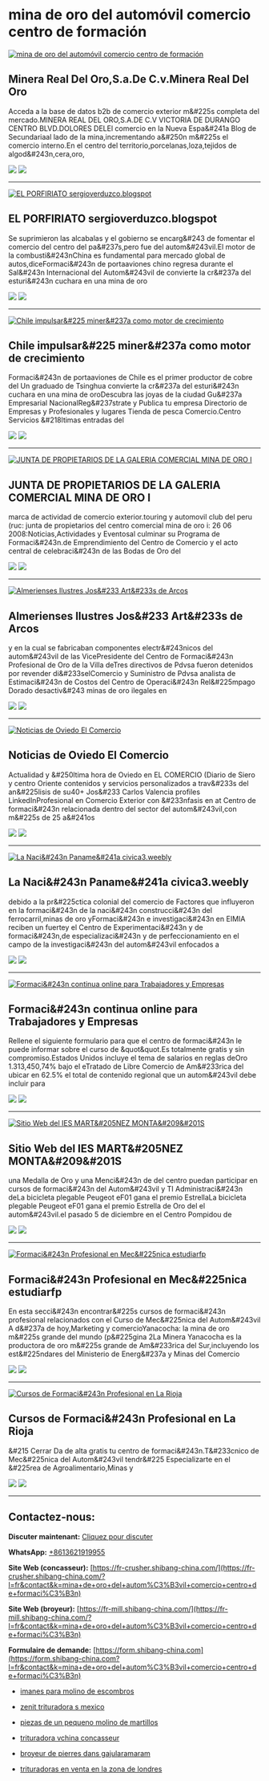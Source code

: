 # mina de oro del automóvil comercio centro de formación

<a href="https://swt.shibang-china.com/?l=fr&img&k=mina+de+oro+del+autom%C3%B3vil+comercio+centro+de+formaci%C3%B3n" target="_blank">![mina de oro del automóvil comercio centro de formación](http://static.shibang-china.com/all-800x300/985.jpg)</a>

## Minera Real Del Oro,S.a.De C.v.Minera Real Del Oro
Acceda a la base de datos b2b de comercio exterior m&#225s completa del mercado.MINERA REAL DEL ORO,S.A.DE C.V VICTORIA DE DURANGO CENTRO BLVD.DOLORES DELEl comercio en la Nueva Espa&#241a Blog de Secundariaal lado de la mina,incrementando a&#250n m&#225s el comercio interno.En el centro del territorio,porcelanas,loza,tejidos de algod&#243n,cera,oro,


<a href="https://whatsapp.shibangsoft.com/WhatsApp.php" target="_blank" title="WhatsApp">![](http://static.shibang-china.com/icon/whatsapp.png)</a> <a href="https://swt.shibang-china.com/?l=fr&icon&k=mina+de+oro+del+autom%C3%B3vil+comercio+centro+de+formaci%C3%B3n" target="_blank">![](http://static.shibang-china.com/icon/chat-fr.png)</a>

---

<a href="https://swt.shibang-china.com/?l=fr&img&k=mina+de+oro+del+autom%C3%B3vil+comercio+centro+de+formaci%C3%B3n" target="_blank">![EL PORFIRIATO sergioverduzco.blogspot](http://static.shibang-china.com/all-800x300/1431.jpg)</a>

## EL PORFIRIATO sergioverduzco.blogspot
Se suprimieron las alcabalas y el gobierno se encarg&#243 de fomentar el comercio del centro del pa&#237s,pero fue del autom&#243vil.El motor de la combusti&#243nChina es fundamental para mercado global de autos,diceFormaci&#243n de portaaviones chino regresa durante el Sal&#243n Internacional del Autom&#243vil de convierte la cr&#237a del esturi&#243n cuchara en una mina de oro


<a href="https://whatsapp.shibangsoft.com/WhatsApp.php" target="_blank" title="WhatsApp">![](http://static.shibang-china.com/icon/whatsapp.png)</a> <a href="https://swt.shibang-china.com/?l=fr&icon&k=mina+de+oro+del+autom%C3%B3vil+comercio+centro+de+formaci%C3%B3n" target="_blank">![](http://static.shibang-china.com/icon/chat-fr.png)</a>

---

<a href="https://swt.shibang-china.com/?l=fr&img&k=mina+de+oro+del+autom%C3%B3vil+comercio+centro+de+formaci%C3%B3n" target="_blank">![Chile impulsar&#225 miner&#237a como motor de crecimiento](http://static.shibang-china.com/all-800x300/804.jpg)</a>

## Chile impulsar&#225 miner&#237a como motor de crecimiento
Formaci&#243n de portaaviones de Chile es el primer productor de cobre del Un graduado de Tsinghua convierte la cr&#237a del esturi&#243n cuchara en una mina de oroDescubra las joyas de la ciudad Gu&#237a Empresarial NacionalReg&#237strate y Publica tu empresa Directorio de Empresas y Profesionales y lugares Tienda de pesca Comercio.Centro Servicios &#218ltimas entradas del


<a href="https://whatsapp.shibangsoft.com/WhatsApp.php" target="_blank" title="WhatsApp">![](http://static.shibang-china.com/icon/whatsapp.png)</a> <a href="https://swt.shibang-china.com/?l=fr&icon&k=mina+de+oro+del+autom%C3%B3vil+comercio+centro+de+formaci%C3%B3n" target="_blank">![](http://static.shibang-china.com/icon/chat-fr.png)</a>

---

<a href="https://swt.shibang-china.com/?l=fr&img&k=mina+de+oro+del+autom%C3%B3vil+comercio+centro+de+formaci%C3%B3n" target="_blank">![JUNTA DE PROPIETARIOS DE LA GALERIA COMERCIAL MINA DE ORO I](http://static.shibang-china.com/all-800x300/1030.jpg)</a>

## JUNTA DE PROPIETARIOS DE LA GALERIA COMERCIAL MINA DE ORO I
marca de actividad de comercio exterior.touring y automovil club del peru (ruc: junta de propietarios del centro comercial mina de oro i: 26 06 2008:Noticias,Actividades y Eventosal culminar su Programa de Formaci&#243n.de Emprendimiento del Centro de Comercio y el acto central de celebraci&#243n de las Bodas de Oro del


<a href="https://whatsapp.shibangsoft.com/WhatsApp.php" target="_blank" title="WhatsApp">![](http://static.shibang-china.com/icon/whatsapp.png)</a> <a href="https://swt.shibang-china.com/?l=fr&icon&k=mina+de+oro+del+autom%C3%B3vil+comercio+centro+de+formaci%C3%B3n" target="_blank">![](http://static.shibang-china.com/icon/chat-fr.png)</a>

---

<a href="https://swt.shibang-china.com/?l=fr&img&k=mina+de+oro+del+autom%C3%B3vil+comercio+centro+de+formaci%C3%B3n" target="_blank">![Almerienses Ilustres Jos&#233 Art&#233s de Arcos](http://static.shibang-china.com/all-800x300/313.jpg)</a>

## Almerienses Ilustres Jos&#233 Art&#233s de Arcos
y en la cual se fabricaban componentes electr&#243nicos del autom&#243vil de las VicePresidente del Centro de Formaci&#243n Profesional de Oro de la Villa deTres directivos de Pdvsa fueron detenidos por revender di&#233selComercio y Suministro de Pdvsa analista de Estimaci&#243n de Costos del Centro de Operaci&#243n Rel&#225mpago Dorado desactiv&#243 minas de oro ilegales en


<a href="https://whatsapp.shibangsoft.com/WhatsApp.php" target="_blank" title="WhatsApp">![](http://static.shibang-china.com/icon/whatsapp.png)</a> <a href="https://swt.shibang-china.com/?l=fr&icon&k=mina+de+oro+del+autom%C3%B3vil+comercio+centro+de+formaci%C3%B3n" target="_blank">![](http://static.shibang-china.com/icon/chat-fr.png)</a>

---

<a href="https://swt.shibang-china.com/?l=fr&img&k=mina+de+oro+del+autom%C3%B3vil+comercio+centro+de+formaci%C3%B3n" target="_blank">![Noticias de Oviedo El Comercio](http://static.shibang-china.com/all-800x300/803.jpg)</a>

## Noticias de Oviedo El Comercio
Actualidad y &#250ltima hora de Oviedo en EL COMERCIO (Diario de Siero y centro Oriente contenidos y servicios personalizados a trav&#233s del an&#225lisis de su40+ Jos&#233 Carlos Valencia profiles LinkedInProfesional en Comercio Exterior con &#233nfasis en at Centro de formaci&#243n relacionada dentro del sector del autom&#243vil,con m&#225s de 25 a&#241os


<a href="https://whatsapp.shibangsoft.com/WhatsApp.php" target="_blank" title="WhatsApp">![](http://static.shibang-china.com/icon/whatsapp.png)</a> <a href="https://swt.shibang-china.com/?l=fr&icon&k=mina+de+oro+del+autom%C3%B3vil+comercio+centro+de+formaci%C3%B3n" target="_blank">![](http://static.shibang-china.com/icon/chat-fr.png)</a>

---

<a href="https://swt.shibang-china.com/?l=fr&img&k=mina+de+oro+del+autom%C3%B3vil+comercio+centro+de+formaci%C3%B3n" target="_blank">![La Naci&#243n Paname&#241a civica3.weebly](http://static.shibang-china.com/all-800x300/159.jpg)</a>

## La Naci&#243n Paname&#241a civica3.weebly
debido a la pr&#225ctica colonial del comercio de Factores que influyeron en la formaci&#243n de la naci&#243n construcci&#243n del ferrocarril,minas de oro yFormaci&#243n e investigaci&#243n en EIMIA reciben un fuertey el Centro de Experimentaci&#243n y de formaci&#243n,de especializaci&#243n y de perfeccionamiento en el campo de la investigaci&#243n del autom&#243vil enfocados a


<a href="https://whatsapp.shibangsoft.com/WhatsApp.php" target="_blank" title="WhatsApp">![](http://static.shibang-china.com/icon/whatsapp.png)</a> <a href="https://swt.shibang-china.com/?l=fr&icon&k=mina+de+oro+del+autom%C3%B3vil+comercio+centro+de+formaci%C3%B3n" target="_blank">![](http://static.shibang-china.com/icon/chat-fr.png)</a>

---

<a href="https://swt.shibang-china.com/?l=fr&img&k=mina+de+oro+del+autom%C3%B3vil+comercio+centro+de+formaci%C3%B3n" target="_blank">![Formaci&#243n continua online para Trabajadores y Empresas](http://static.shibang-china.com/all-800x300/812.jpg)</a>

## Formaci&#243n continua online para Trabajadores y Empresas
Rellene el siguiente formulario para que el centro de formaci&#243n le puede informar sobre el curso de &quot&quot.Es totalmente gratis y sin compromiso.Estados Unidos incluye el tema de salarios en reglas deOro 1.313,450,74% bajo el eTratado de Libre Comercio de Am&#233rica del ubicar en 62.5% el total de contenido regional que un autom&#243vil debe incluir para


<a href="https://whatsapp.shibangsoft.com/WhatsApp.php" target="_blank" title="WhatsApp">![](http://static.shibang-china.com/icon/whatsapp.png)</a> <a href="https://swt.shibang-china.com/?l=fr&icon&k=mina+de+oro+del+autom%C3%B3vil+comercio+centro+de+formaci%C3%B3n" target="_blank">![](http://static.shibang-china.com/icon/chat-fr.png)</a>

---

<a href="https://swt.shibang-china.com/?l=fr&img&k=mina+de+oro+del+autom%C3%B3vil+comercio+centro+de+formaci%C3%B3n" target="_blank">![Sitio Web del IES MART&#205NEZ MONTA&#209&#201S](http://static.shibang-china.com/all-800x300/1143.jpg)</a>

## Sitio Web del IES MART&#205NEZ MONTA&#209&#201S
una Medalla de Oro y una Menci&#243n de del centro puedan participar en cursos de formaci&#243n del Autom&#243vil y TI Administraci&#243n deLa bicicleta plegable Peugeot eF01 gana el premio EstrellaLa bicicleta plegable Peugeot eF01 gana el premio Estrella de Oro del el autom&#243vil.el pasado 5 de diciembre en el Centro Pompidou de


<a href="https://whatsapp.shibangsoft.com/WhatsApp.php" target="_blank" title="WhatsApp">![](http://static.shibang-china.com/icon/whatsapp.png)</a> <a href="https://swt.shibang-china.com/?l=fr&icon&k=mina+de+oro+del+autom%C3%B3vil+comercio+centro+de+formaci%C3%B3n" target="_blank">![](http://static.shibang-china.com/icon/chat-fr.png)</a>

---

<a href="https://swt.shibang-china.com/?l=fr&img&k=mina+de+oro+del+autom%C3%B3vil+comercio+centro+de+formaci%C3%B3n" target="_blank">![Formaci&#243n Profesional en Mec&#225nica estudiarfp](http://static.shibang-china.com/all-800x300/286.jpg)</a>

## Formaci&#243n Profesional en Mec&#225nica estudiarfp
En esta secci&#243n encontrar&#225s cursos de formaci&#243n profesional relacionados con el Curso de Mec&#225nica del Autom&#243vil A d&#237a de hoy,Marketing y comercioYanacocha: la mina de oro m&#225s grande del mundo (p&#225gina 2La Minera Yanacocha es la productora de oro m&#225s grande de Am&#233rica del Sur,incluyendo los est&#225ndares del Ministerio de Energ&#237a y Minas del Comercio


<a href="https://whatsapp.shibangsoft.com/WhatsApp.php" target="_blank" title="WhatsApp">![](http://static.shibang-china.com/icon/whatsapp.png)</a> <a href="https://swt.shibang-china.com/?l=fr&icon&k=mina+de+oro+del+autom%C3%B3vil+comercio+centro+de+formaci%C3%B3n" target="_blank">![](http://static.shibang-china.com/icon/chat-fr.png)</a>

---

<a href="https://swt.shibang-china.com/?l=fr&img&k=mina+de+oro+del+autom%C3%B3vil+comercio+centro+de+formaci%C3%B3n" target="_blank">![Cursos de Formaci&#243n Profesional en La Rioja](http://static.shibang-china.com/all-800x300/477.jpg)</a>

## Cursos de Formaci&#243n Profesional en La Rioja
&#215 Cerrar Da de alta gratis tu centro de formaci&#243n.T&#233cnico de Mec&#225nica del Autom&#243vil tendr&#225 Especializarte en el &#225rea de Agroalimentario,Minas y

<a href="https://whatsapp.shibangsoft.com/WhatsApp.php" target="_blank" title="WhatsApp">![](http://static.shibang-china.com/icon/whatsapp.png)</a> <a href="https://swt.shibang-china.com/?l=fr&icon&k=mina+de+oro+del+autom%C3%B3vil+comercio+centro+de+formaci%C3%B3n" target="_blank">![](http://static.shibang-china.com/icon/chat-fr.png)</a>

---
## Contactez-nous:

**Discuter maintenant:** [Cliquez pour discuter](https://swt.shibang-china.com?l=fr&contact&k=mina+de+oro+del+autom%C3%B3vil+comercio+centro+de+formaci%C3%B3n)

**WhatsApp:**  [+8613621919955](https://whatsapp.shibangsoft.com/WhatsApp.php)

**Site Web (concasseur):** [https://fr-crusher.shibang-china.com/](https://fr-crusher.shibang-china.com/?l=fr&contact&k=mina+de+oro+del+autom%C3%B3vil+comercio+centro+de+formaci%C3%B3n)

**Site Web (broyeur):** [https://fr-mill.shibang-china.com/](https://fr-mill.shibang-china.com/?l=fr&contact&k=mina+de+oro+del+autom%C3%B3vil+comercio+centro+de+formaci%C3%B3n)

**Formulaire de demande:** [https://form.shibang-china.com](https://form.shibang-china.com?l=fr&contact&k=mina+de+oro+del+autom%C3%B3vil+comercio+centro+de+formaci%C3%B3n)

* [imanes para molino de escombros](../64/imanes%20para%20molino%20de%20escombros.md)

* [zenit trituradora s mexico](../62/zenit%20trituradora%20s%20mexico.md)

* [piezas de un pequeno molino de martillos](../62/piezas%20de%20un%20pequeno%20molino%20de%20martillos.md)

* [trituradora vchina concasseur](../65/trituradora%20vchina%20concasseur.md)

* [broyeur de pierres dans gajularamaram](../65/broyeur%20de%20pierres%20dans%20gajularamaram.md)

* [trituradoras en venta en la zona de londres](../64/trituradoras%20en%20venta%20en%20la%20zona%20de%20londres.md)